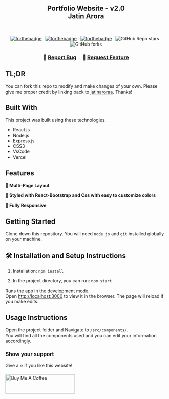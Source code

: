 <h2 align="center">
  Portfolio Website - v2.0<br/>
  <atarget="\_blank">Jatin Arora</a>

  <!-- href="https://jatinarora.vercel.app/" -->

</h2>
<!-- <div align="center">
  <img alt="Demo" src="./Images/readme-img1.png" />
</div> -->

<br/>
<center>

[![forthebadge](https://forthebadge.com/images/badges/built-with-love.svg)](https://forthebadge.com) &nbsp;
[![forthebadge](https://forthebadge.com/images/badges/made-with-javascript.svg)](https://forthebadge.com) &nbsp;
[![forthebadge](https://forthebadge.com/images/badges/open-source.svg)](https://forthebadge.com) &nbsp;
![GitHub Repo stars](https://img.shields.io/github/stars/jatinaroraa/Portfolio?color=red&logo=github&style=for-the-badge) &nbsp;
![GitHub forks](https://img.shields.io/github/forks/jatinaroraa/Portfolio?color=red&logo=github&style=for-the-badge)

</center>

<h3 align="center">
    🔹
    <a href="https://github.com/jatinaroraa/Portfolio/issues">Report Bug</a> &nbsp; &nbsp;
    🔹
    <a href="https://github.com/jatinaroraa/Portfolio/issues">Request Feature</a>
</h3>

## TL;DR

You can fork this repo to modify and make changes of your own. Please give me proper credit by linking back to [jatinaroraa](https://github.com/jatinaroraa/Portfolio). Thanks!

## Built With

<!-- My personal portfolio

<a href="https://soumyajit.vercel.app/"target="\_blank">soumyajit.tech</a> which features some of my github projects as well as my resume and technical skills.<br/> -->

This project was built using these technologies.

- React.js
- Node.js
- Express.js
- CSS3
- VsCode
- Vercel

## Features

**📖 Multi-Page Layout**

**🎨 Styled with React-Bootstrap and Css with easy to customize colors**

**📱 Fully Responsive**

## Getting Started

Clone down this repository. You will need `node.js` and `git` installed globally on your machine.

## 🛠 Installation and Setup Instructions

1. Installation: `npm install`

2. In the project directory, you can run: `npm start`

Runs the app in the development mode.\
Open [http://localhost:3000](http://localhost:3000) to view it in the browser.
The page will reload if you make edits.

## Usage Instructions

Open the project folder and Navigate to `/src/components/`. <br/>
You will find all the components used and you can edit your information accordingly.

### Show your support

Give a ⭐ if you like this website!

<a href="https://www.buymeacoffee.com/soumyajit4419" target="_blank"><img src="https://cdn.buymeacoffee.com/buttons/v2/default-violet.png" alt="Buy Me A Coffee" height= "60px" width= "217px" ></a>
